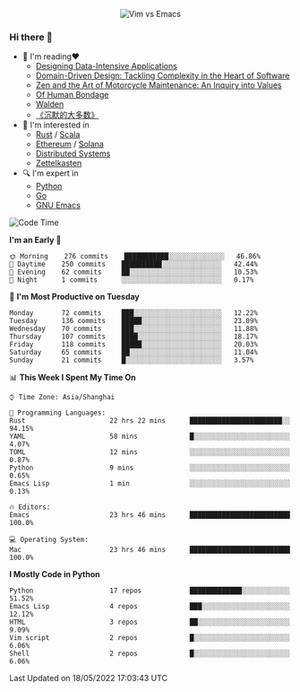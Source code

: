 <p align="center">
    <img src="https://gist.githubusercontent.com/coldnight/e696baffb094e71c96cb302118878eae/raw/40ea5053a6f66cc65f90f437e4173497da225958/banner.gif" alt="Vim vs Emacs" />
</p>

### Hi there 👋

- 📖 I'm reading❤️
    + [Designing Data-Intensive Applications](https://www.oreilly.com/library/view/designing-data-intensive-applications/9781491903063/)
    + [Domain-Driven Design: Tackling Complexity in the Heart of Software](https://www.dddcommunity.org/book/evans_2003/)
    + [Zen and the Art of Motorcycle Maintenance: An Inquiry into Values](https://en.wikipedia.org/wiki/Zen_and_the_Art_of_Motorcycle_Maintenance)
    + [Of Human Bondage](https://en.wikipedia.org/wiki/Of_Human_Bondage)
    + [Walden](https://en.wikipedia.org/wiki/Walden)
    + [《沉默的大多数》](https://en.wikipedia.org/wiki/Silent_majority)
- 🌱 I'm interested in
    + [Rust](https://www.rust-lang.org/) / [Scala](https://www.scala-lang.org/)
    + [Ethereum](https://ethereum.org/en/) / [Solana](https://solana.com/)
	+ [Distributed Systems](https://www.linuxzen.com/notes/topics/20200320174417_%E5%88%86%E5%B8%83%E5%BC%8F/)
	+ [Zettelkasten](https://www.linuxzen.com/notes/notes/20220120080920-slip_box/)
- 🔍 I'm expert in
    + [Python](https://www.python.org/)
    + [Go](https://go.dev/)
    + [GNU Emacs](https://www.gnu.org/software/emacs/)

<!--START_SECTION:waka-->
![Code Time](http://img.shields.io/badge/Code%20Time-0%20secs-blue)

**I'm an Early 🐤** 

```text
🌞 Morning    276 commits    ███████████░░░░░░░░░░░░░░   46.86% 
🌆 Daytime    250 commits    ██████████░░░░░░░░░░░░░░░   42.44% 
🌃 Evening    62 commits     ██░░░░░░░░░░░░░░░░░░░░░░░   10.53% 
🌙 Night      1 commits      ░░░░░░░░░░░░░░░░░░░░░░░░░   0.17%

```
📅 **I'm Most Productive on Tuesday** 

```text
Monday       72 commits     ███░░░░░░░░░░░░░░░░░░░░░░   12.22% 
Tuesday      136 commits    █████░░░░░░░░░░░░░░░░░░░░   23.09% 
Wednesday    70 commits     ███░░░░░░░░░░░░░░░░░░░░░░   11.88% 
Thursday     107 commits    ████░░░░░░░░░░░░░░░░░░░░░   18.17% 
Friday       118 commits    █████░░░░░░░░░░░░░░░░░░░░   20.03% 
Saturday     65 commits     ██░░░░░░░░░░░░░░░░░░░░░░░   11.04% 
Sunday       21 commits     █░░░░░░░░░░░░░░░░░░░░░░░░   3.57%

```


📊 **This Week I Spent My Time On** 

```text
⌚︎ Time Zone: Asia/Shanghai

💬 Programming Languages: 
Rust                     22 hrs 22 mins      ███████████████████████░░   94.15% 
YAML                     58 mins             █░░░░░░░░░░░░░░░░░░░░░░░░   4.07% 
TOML                     12 mins             ░░░░░░░░░░░░░░░░░░░░░░░░░   0.87% 
Python                   9 mins              ░░░░░░░░░░░░░░░░░░░░░░░░░   0.65% 
Emacs Lisp               1 min               ░░░░░░░░░░░░░░░░░░░░░░░░░   0.13%

🔥 Editors: 
Emacs                    23 hrs 46 mins      █████████████████████████   100.0%

💻 Operating System: 
Mac                      23 hrs 46 mins      █████████████████████████   100.0%

```

**I Mostly Code in Python** 

```text
Python                   17 repos            █████████████░░░░░░░░░░░░   51.52% 
Emacs Lisp               4 repos             ███░░░░░░░░░░░░░░░░░░░░░░   12.12% 
HTML                     3 repos             ██░░░░░░░░░░░░░░░░░░░░░░░   9.09% 
Vim script               2 repos             █░░░░░░░░░░░░░░░░░░░░░░░░   6.06% 
Shell                    2 repos             █░░░░░░░░░░░░░░░░░░░░░░░░   6.06%

```



 Last Updated on 18/05/2022 17:03:43 UTC
<!--END_SECTION:waka-->
